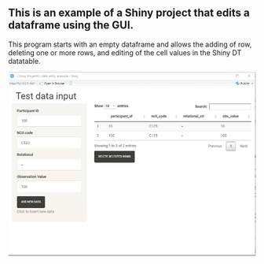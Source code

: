 ## This is an example of a Shiny project that edits a dataframe using the GUI. 

This program starts with an empty dataframe and allows the adding of row, deleting one or more rows, and editing of the cell values in the Shiny DT datatable.

![Screenshot of app](images/data_entry_screen_shot.png?raw=true "")